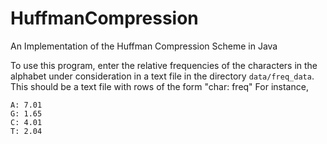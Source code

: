 # HuffmanCompression
An Implementation of the Huffman Compression Scheme in Java

To use this program, enter the relative frequencies of the characters in the alphabet under consideration in a text file
in the directory ```data/freq_data```. This should be a text file with rows of the form "char: freq"
For instance, 
```
A: 7.01
G: 1.65
C: 4.01
T: 2.04
```

